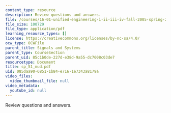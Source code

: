 ```yaml
---
content_type: resource
description: Review questions and answers.
file: /courses/16-01-unified-engineering-i-ii-iii-iv-fall-2005-spring-2006/085daa9068511b84e7161e7343a8179a_sp_S1_mud.pdf
file_size: 100729
file_type: application/pdf
learning_resource_types: []
license: https://creativecommons.org/licenses/by-nc-sa/4.0/
ocw_type: OCWFile
parent_title: Signals and Systems
parent_type: CourseSection
parent_uid: 85c1b0de-227d-e38d-9a55-dc7008c03de7
resourcetype: Document
title: sp_S1_mud.pdf
uid: 085daa90-6851-1b84-e716-1e7343a8179a
video_files:
  video_thumbnail_file: null
video_metadata:
  youtube_id: null
---
```

Review questions and answers.